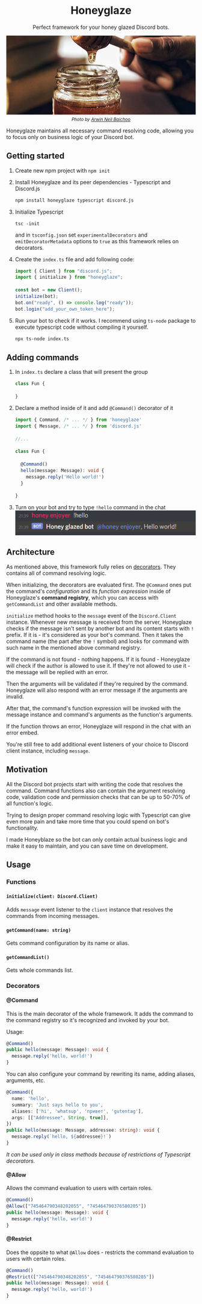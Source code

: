 <div align="center">
<h1>Honeyglaze</h1>

Perfect framework for your honey glazed Discord bots.

![honey pot](./.github/cover.jpg)  
<small>_Photo by [Arwin Neil Baichoo](https://unsplash.com/photos/yQzrDgU-KAI?utm_source=unsplash&utm_medium=referral&utm_content=creditShareLink)_</small>
</div>

Honeyglaze maintains all necessary command resolving code, allowing you to focus only on business logic of your Discord bot.

## Getting started

1. Create new npm project with `npm init`
2. Install Honeyglaze and its peer dependencies - Typescript and Discord.js  
    ```sh
    npm install honeyglaze typescript discord.js
    ```
3. Initialize Typescript  
    ```
    tsc -init
    ```  
    and in `tsconfig.json` set `experimentalDecorators` and `emitDecoratorMetadata` options to `true` as this framework relies on decorators.

4. Create the `index.ts` file and add following code:
    ```ts
    import { Client } from "discord.js";
    import { initialize } from "honeyglaze";

    const bot = new Client();
    initialize(bot);
    bot.on("ready", () => console.log("ready"));
    bot.login("add_your_own_token_here");
    ```
5. Run your bot to check if it works. I recommend using `ts-node` package to execute typescript code without compiling it yourself.  
    ```sh
    npx ts-node index.ts
    ```

## Adding commands

1. In `index.ts` declare a class that will present the group
    ```ts
    class Fun {

    }
    ```
2. Declare a method inside of it and add `@Command()` decorator of it
    ```ts
    import { Command, /* ... */ } from 'honeyglaze'
    import { Message, /* ... */ } from 'discord.js'

    //...
  
    class Fun {

      @Command()
      hello(message: Message): void {
        message.reply('Hello world!')
      }

    }
    ```
3. Turn on your bot and try to type `!hello` command in the chat  
    ![](./.github/hello-world.png)

## Architecture

As mentioned above, this framework fully relies on [decorators](https://www.typescriptlang.org/docs/handbook/decorators.html). They contains all of command resolving logic.

When initializing, the decorators are evaluated first. The `@Command` ones put the command's _configuration_ and its _function expression_ inside of Honeyglaze's **command registry**, which you can access with `getCommandList` and other available methods.

`initialize` method hooks to the `message` event of the `Discord.Client` instance. Whenever new message is received from the server, Honeyglaze checks if the message isn't sent by another bot and its content starts with `!` prefix. If it is - it's considered as your bot's command. Then it takes the command name (the part after the `!` symbol) and looks for command with such name in the mentioned above command registry.

If the command is not found - nothing happens. If it is found - Honeyglaze will check if the author is allowed to use it. If they're not allowed to use it - the message will be replied with an error.

Then the arguments will be validated if they're required by the command. Honeyglaze will also respond with an error message if the arguments are invalid.

After that, the command's function expression will be invoked with the message instance and command's arguments as the function's arguments.

If the function throws an error, Honeyglaze will respond in the chat with an error embed.

You're still free to add additional event listeners of your choice to Discord client instance, including `message`.

## Motivation

All the Discord bot projects start with writing the code that resolves the command. Command functions also can contain the argument resolving code, validation code and permission checks that can be up to 50-70% of all function's logic.

Trying to design proper command resolving logic with Typescript can give even more pain and take more time that you could spend on bot's functionality.

I made Honeyblaze so the bot can only contain actual business logic and make it easy to maintain, and you can save time on development.

## Usage

### Functions

#### `initialize(client: Discord.Client)`

Adds `message` event listener to the `client` instance that resolves the commands from incoming messages.

#### `getCommand(name: string)`

Gets command configuration by its name or alias.

#### `getCommandList()`

Gets whole commands list.

### Decorators

#### @Command
This is the main decorator of the whole framework. It adds the command to the command registry so it's recognized and invoked by your bot.

Usage:
```ts
@Command()
public hello(message: Message): void {
  message.reply('hello, world!')
}
```

You can also configure your command by rewriting its name, adding aliases, arguments, etc.

```ts
@Command({
  name: 'hello',
  summary: 'Just says hello to you',
  aliases: ['hi', 'whatsup', 'привет', 'gutentag'],
  args: [["Addressee", String, true]],
})
public hello(message: Message, addressee: string): void {
  message.reply(`hello, ${addressee}!`)
}
```

*It can be used only in class methods because of restrictions of Typescript decorators.*

#### @Allow

Allows the command evaluation to users with certain roles.

```ts
@Command()
@Allow(["745464790348202055", "745464790376580205"])
public hello(message: Message): void {
  message.reply('hello, world!')
}
```

#### @Restrict

Does the oppsite to what `@Allow` does - restricts the command evaluation to users with certain roles.

```ts
@Command()
@Restrict(["745464790348202055", "745464790376580205"])
public hello(message: Message): void {
  message.reply('hello, world!')
}
```
